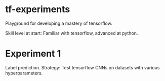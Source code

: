 # tf-experiments
Playground for developing a mastery of tensorflow.

Skill level at start: Familiar with tensorflow, advanced at python.

# Experiment 1
Label prediction.
Strategy: Test tensorflow CNNs on datasets with various hyperparameters.

